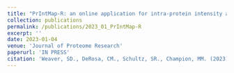 ```yaml
---
title: "PrIntMap-R: an online application for intra-protein intensity and peptide visualization in bottom-up proteomics"
collection: publications
permalink: /publications/2023_01_PrIntMap-R
excerpt: ''
date: 2023-01-04
venue: 'Journal of Proteome Research'
paperurl: 'IN PRESS'
citation: 'Weaver, SD., DeRosa, CM., Schultz, SR., Champion, MM. (2023). &quot;PrIntMap-R: an online application for intra-protein intensity and peptide visualization in bottom-up proteomics&quot; <i>Journal of Proteome Research</i>. IN PRESS. DOI: 10.1021/acs.jproteome.2c00606'
---
```

